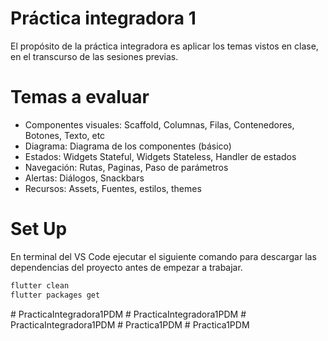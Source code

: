 # Práctica integradora 1

El propósito de la práctica integradora es aplicar los temas vistos en clase, en el transcurso de las sesiones previas.

# Temas a evaluar

- Componentes visuales: Scaffold, Columnas, Filas, Contenedores, Botones, Texto, etc
- Diagrama: Diagrama de los componentes (básico)
- Estados: Widgets Stateful, Widgets Stateless, Handler de estados
- Navegación: Rutas, Paginas, Paso de parámetros
- Alertas: Diálogos, Snackbars
- Recursos: Assets, Fuentes, estilos, themes

# Set Up
En terminal del VS Code ejecutar el siguiente comando para descargar las dependencias del proyecto antes de empezar a trabajar.
```sh
flutter clean
flutter packages get
```
#   P r a c t i c a I n t e g r a d o r a 1 P D M  
 #   P r a c t i c a I n t e g r a d o r a 1 P D M  
 #   P r a c t i c a I n t e g r a d o r a 1 P D M  
 #   P r a c t i c a 1 P D M  
 #   P r a c t i c a 1 P D M  
 